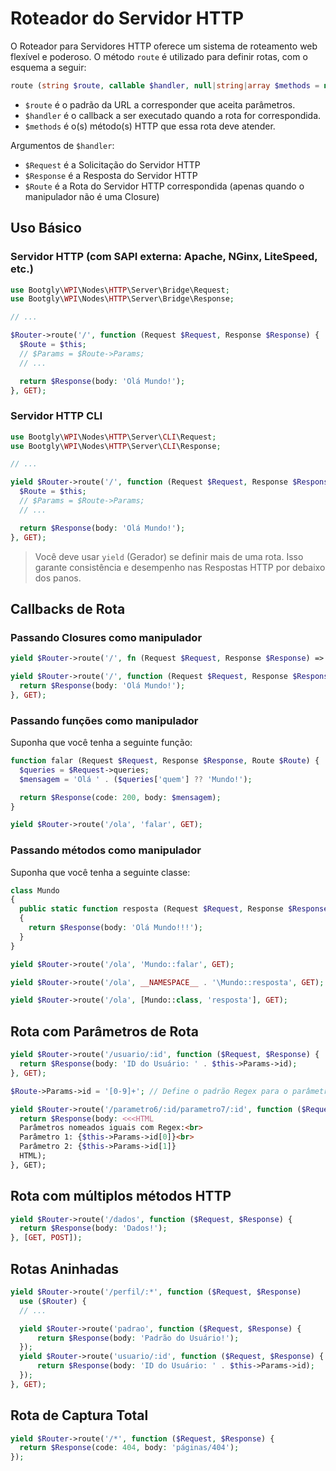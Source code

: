 # Roteador do Servidor HTTP

O Roteador para Servidores HTTP oferece um sistema de roteamento web flexível e poderoso.
O método `route` é utilizado para definir rotas, com o esquema a seguir:

```php
route (string $route, callable $handler, null|string|array $methods = null) : false|object
```

- `$route` é o padrão da URL a corresponder que aceita parâmetros.
- `$handler` é o callback a ser executado quando a rota for correspondida.
- `$methods` é o(s) método(s) HTTP que essa rota deve atender.

Argumentos de `$handler`:

- `$Request` é a Solicitação do Servidor HTTP
- `$Response` é a Resposta do Servidor HTTP
- `$Route` é a Rota do Servidor HTTP correspondida (apenas quando o manipulador não é uma Closure)

## Uso Básico

### Servidor HTTP (com SAPI externa: Apache, NGinx, LiteSpeed, etc.)

```php
use Bootgly\WPI\Nodes\HTTP\Server\Bridge\Request;
use Bootgly\WPI\Nodes\HTTP\Server\Bridge\Response;

// ...

$Router->route('/', function (Request $Request, Response $Response) {
  $Route = $this;
  // $Params = $Route->Params;
  // ...

  return $Response(body: 'Olá Mundo!');
}, GET);
```

### Servidor HTTP CLI

```php
use Bootgly\WPI\Nodes\HTTP\Server\CLI\Request;
use Bootgly\WPI\Nodes\HTTP\Server\CLI\Response;

// ...

yield $Router->route('/', function (Request $Request, Response $Response) {
  $Route = $this;
  // $Params = $Route->Params;
  // ...

  return $Response(body: 'Olá Mundo!');
}, GET);
```

> Você deve usar `yield` (Gerador) se definir mais de uma rota. Isso garante consistência e desempenho nas Respostas HTTP por debaixo dos panos.

## Callbacks de Rota

### Passando Closures como manipulador

```php
yield $Router->route('/', fn (Request $Request, Response $Response) => $Response(body: 'Olá Mundo!'), GET);
```

```php
yield $Router->route('/', function (Request $Request, Response $Response) {
  return $Response(body: 'Olá Mundo!');
}, GET);
```

### Passando funções como manipulador

Suponha que você tenha a seguinte função:

```php
function falar (Request $Request, Response $Response, Route $Route) {
  $queries = $Request->queries;
  $mensagem = 'Olá ' . ($queries['quem'] ?? 'Mundo!');

  return $Response(code: 200, body: $mensagem);
}
```

```php
yield $Router->route('/ola', 'falar', GET);
```

### Passando métodos como manipulador

Suponha que você tenha a seguinte classe:

```php
class Mundo
{
  public static function resposta (Request $Request, Response $Response, Route $Route)
  {
    return $Response(body: 'Olá Mundo!!!');
  }
}
```

```php
yield $Router->route('/ola', 'Mundo::falar', GET);
```

```php
yield $Router->route('/ola', __NAMESPACE__ . '\Mundo::resposta', GET);
```

```php
yield $Router->route('/ola', [Mundo::class, 'resposta'], GET);
```

## Rota com Parâmetros de Rota

```php
yield $Router->route('/usuario/:id', function ($Request, $Response) {
  return $Response(body: 'ID do Usuário: ' . $this->Params->id);
}, GET);
```

```php
$Route->Params->id = '[0-9]+'; // Define o padrão Regex para o parâmetro

yield $Router->route('/parametro6/:id/parametro7/:id', function ($Request, $Response) {
  return $Response(body: <<<HTML
  Parâmetros nomeados iguais com Regex:<br>
  Parâmetro 1: {$this->Params->id[0]}<br>
  Parâmetro 2: {$this->Params->id[1]}
  HTML);
}, GET);
```

## Rota com múltiplos métodos HTTP

```php
yield $Router->route('/dados', function ($Request, $Response) {
  return $Response(body: 'Dados!');
}, [GET, POST]);
```

## Rotas Aninhadas

```php
yield $Router->route('/perfil/:*', function ($Request, $Response)
  use ($Router) {
  // ...

  yield $Router->route('padrao', function ($Request, $Response) {
      return $Response(body: 'Padrão do Usuário!');
  });
  yield $Router->route('usuario/:id', function ($Request, $Response) {
      return $Response(body: 'ID do Usuário: ' . $this->Params->id);
  });
}, GET);
```

## Rota de Captura Total

```php
yield $Router->route('/*', function ($Request, $Response) {
  return $Response(code: 404, body: 'páginas/404');
});
```
